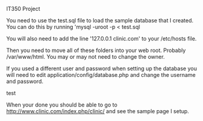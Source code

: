 IT350 Project

You need to use the test.sql file to load the sample database that I created.
You can do this by running 'mysql -uroot -p < test.sql

You will also need to add the line '127.0.0.1       clinic.com' to your /etc/hosts file.

Then you need to move all of these folders into your web root. Probably /var/www/html.
You may or may not need to change the owner.

If you used a different user and password when setting up the database you will need to edit application/config/database.php and change the username and password.

test

When your done you should be able to go to http://www.clinic.com/index.php/clinic/ and see the sample page I setup.
